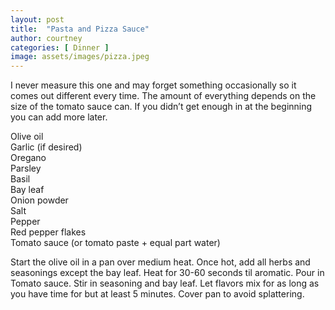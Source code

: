 ```yaml
---
layout: post
title:  "Pasta and Pizza Sauce"
author: courtney
categories: [ Dinner ]
image: assets/images/pizza.jpeg
---
```

I never measure this one and may forget something occasionally so it comes out different every time. The amount of everything depends on the size of the tomato sauce can. If you didn’t get enough in at the beginning you can add more later.

Olive oil<br>
Garlic (if desired)<br>
Oregano<br>
Parsley<br>
Basil<br>
Bay leaf<br> 
Onion powder<br>
Salt<br>
Pepper<br>
Red pepper flakes<br>
Tomato sauce (or tomato paste + equal part water)<br>

Start the olive oil in a pan over medium heat. Once hot, add all herbs and seasonings except the bay leaf. Heat for 30-60 seconds til aromatic. Pour in Tomato sauce. Stir in seasoning and bay leaf. Let flavors mix for as long as you have time for but at least 5 minutes. Cover pan to avoid splattering.
